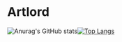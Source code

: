 # Artlord
![Anurag's GitHub stats](https://github-readme-stats.vercel.app/api?username=Artlordd&show_icons=true&theme=radical)[![Top Langs](https://github-readme-stats.vercel.app/api/top-langs/?username=Artlordd&layout=compact&theme=radical)](https://github.com/anuraghazra/github-readme-stats) 
